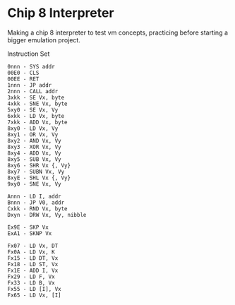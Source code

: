 # Chip 8 Interpreter
Making a chip 8 interpreter to test vm concepts, practicing before
starting a bigger emulation project.


Instruction Set
```
0nnn - SYS addr
00E0 - CLS
00EE - RET
1nnn - JP addr
2nnn - CALL addr
3xkk - SE Vx, byte
4xkk - SNE Vx, byte
5xy0 - SE Vx, Vy
6xkk - LD Vx, byte
7xkk - ADD Vx, byte
8xy0 - LD Vx, Vy
8xy1 - OR Vx, Vy
8xy2 - AND Vx, Vy
8xy3 - XOR Vx, Vy
8xy4 - ADD Vx, Vy
8xy5 - SUB Vx, Vy
8xy6 - SHR Vx {, Vy}
8xy7 - SUBN Vx, Vy
8xyE - SHL Vx {, Vy}
9xy0 - SNE Vx, Vy

Annn - LD I, addr
Bnnn - JP V0, addr
Cxkk - RND Vx, byte
Dxyn - DRW Vx, Vy, nibble

Ex9E - SKP Vx
ExA1 - SKNP Vx

Fx07 - LD Vx, DT
Fx0A - LD Vx, K
Fx15 - LD DT, Vx
Fx18 - LD ST, Vx
Fx1E - ADD I, Vx
Fx29 - LD F, Vx
Fx33 - LD B, Vx
Fx55 - LD [I], Vx
Fx65 - LD Vx, [I]
```